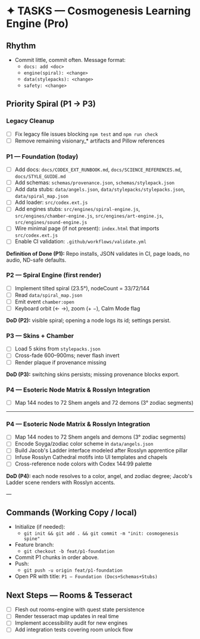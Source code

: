# ✦ TASKS — Cosmogenesis Learning Engine (Pro)

## Rhythm
- Commit little, commit often. Message format:
  - `docs: add <doc>`
  - `engine(spiral): <change>`
  - `data(stylepacks): <change>`
  - `safety: <change>`

## Priority Spiral (P1 → P3)

### Legacy Cleanup
- [ ] Fix legacy file issues blocking `npm test` and `npm run check`
- [ ] Remove remaining visionary_* artifacts and Pillow references

### P1 — Foundation (today)
- [ ] Add docs: `docs/CODEX_EXT_RUNBOOK.md`, `docs/SCIENCE_REFERENCES.md`, `docs/STYLE_GUIDE.md`
- [ ] Add schemas: `schemas/provenance.json`, `schemas/stylepack.json`
- [ ] Add data stubs: `data/angels.json`, `data/stylepacks/stylepacks.json`, `data/spiral_map.json`
- [ ] Add loader: `src/codex.ext.js`
- [ ] Add engines stubs: `src/engines/spiral-engine.js`, `src/engines/chamber-engine.js`, `src/engines/art-engine.js`, `src/engines/sound-engine.js`
- [ ] Wire minimal page (if not present): `index.html` that imports `src/codex.ext.js`
- [ ] Enable CI validation: `.github/workflows/validate.yml`

**Definition of Done (P1):** Repo installs, JSON validates in CI, page loads, no audio, ND-safe defaults.

### P2 — Spiral Engine (first render)
- [ ] Implement tilted spiral (23.5°), nodeCount = 33/72/144
- [ ] Read `data/spiral_map.json`
- [ ] Emit event `chamber:open`
- [ ] Keyboard orbit (← →), zoom (+ −), Calm Mode flag

**DoD (P2):** visible spiral; opening a node logs its id; settings persist.

### P3 — Skins + Chamber
- [ ] Load 5 skins from `stylepacks.json`
- [ ] Cross-fade 600–900ms; never flash invert
- [ ] Render plaque if provenance missing

**DoD (P3):** switching skins persists; missing provenance blocks export.

### P4 — Esoteric Node Matrix & Rosslyn Integration
- [ ] Map 144 nodes to 72 Shem angels and 72 demons (3° zodiac segments)
---
### P4 — Esoteric Node Matrix & Rosslyn Integration
- [ ] Map 144 nodes to 72 Shem angels and demons (3° zodiac segments)
- [ ] Encode Soyga/zodiac color scheme in `data/angels.json`
- [ ] Build Jacob's Ladder interface modeled after Rosslyn apprentice pillar
- [ ] Infuse Rosslyn Cathedral motifs into UI templates and chapels
- [ ] Cross-reference node colors with Codex 144:99 palette

**DoD (P4):** each node resolves to a color, angel, and zodiac degree; Jacob's Ladder scene renders with Rosslyn accents.

—

## Commands (Working Copy / local)
- Initialize (if needed):
  - `git init && git add . && git commit -m "init: cosmogenesis spine"`
- Feature branch:
  - `git checkout -b feat/p1-foundation`
- Commit P1 chunks in order above.
- Push:
  - `git push -u origin feat/p1-foundation`
- Open PR with title: `P1 — Foundation (Docs+Schemas+Stubs)`

## Next Steps — Rooms & Tesseract
- [ ] Flesh out rooms-engine with quest state persistence
- [ ] Render tesseract map updates in real time
- [ ] Implement accessibility audit for new engines
- [ ] Add integration tests covering room unlock flow
